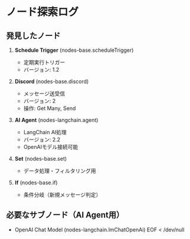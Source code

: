 # ノード探索ログ

## 発見したノード

1. **Schedule Trigger** (nodes-base.scheduleTrigger)
   - 定期実行トリガー
   - バージョン: 1.2

2. **Discord** (nodes-base.discord)
   - メッセージ送受信
   - バージョン: 2
   - 操作: Get Many, Send

3. **AI Agent** (nodes-langchain.agent)
   - LangChain AI処理
   - バージョン: 2.2
   - OpenAIモデル接続可能

4. **Set** (nodes-base.set)
   - データ処理・フィルタリング用

5. **If** (nodes-base.if)
   - 条件分岐（新規メッセージ判定）

## 必要なサブノード（AI Agent用）
- OpenAI Chat Model (nodes-langchain.lmChatOpenAi)
EOF < /dev/null
